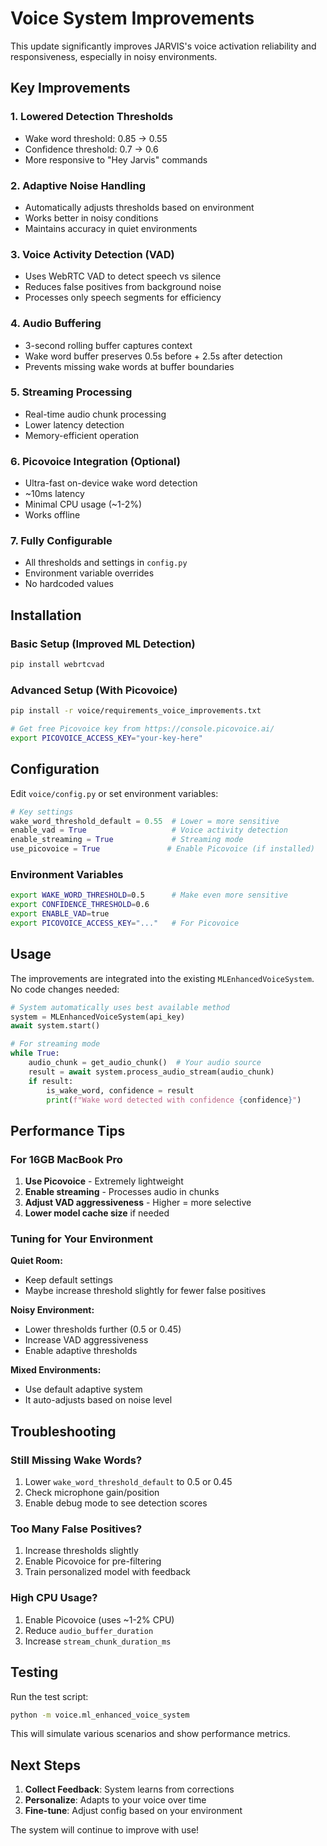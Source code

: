 # Voice System Improvements

This update significantly improves JARVIS's voice activation reliability and responsiveness, especially in noisy environments.

## Key Improvements

### 1. **Lowered Detection Thresholds**
- Wake word threshold: 0.85 → 0.55
- Confidence threshold: 0.7 → 0.6
- More responsive to "Hey Jarvis" commands

### 2. **Adaptive Noise Handling**
- Automatically adjusts thresholds based on environment
- Works better in noisy conditions
- Maintains accuracy in quiet environments

### 3. **Voice Activity Detection (VAD)**
- Uses WebRTC VAD to detect speech vs silence
- Reduces false positives from background noise
- Processes only speech segments for efficiency

### 4. **Audio Buffering**
- 3-second rolling buffer captures context
- Wake word buffer preserves 0.5s before + 2.5s after detection
- Prevents missing wake words at buffer boundaries

### 5. **Streaming Processing**
- Real-time audio chunk processing
- Lower latency detection
- Memory-efficient operation

### 6. **Picovoice Integration (Optional)**
- Ultra-fast on-device wake word detection
- ~10ms latency
- Minimal CPU usage (~1-2%)
- Works offline

### 7. **Fully Configurable**
- All thresholds and settings in `config.py`
- Environment variable overrides
- No hardcoded values

## Installation

### Basic Setup (Improved ML Detection)
```bash
pip install webrtcvad
```

### Advanced Setup (With Picovoice)
```bash
pip install -r voice/requirements_voice_improvements.txt

# Get free Picovoice key from https://console.picovoice.ai/
export PICOVOICE_ACCESS_KEY="your-key-here"
```

## Configuration

Edit `voice/config.py` or set environment variables:

```python
# Key settings
wake_word_threshold_default = 0.55  # Lower = more sensitive
enable_vad = True                   # Voice activity detection
enable_streaming = True             # Streaming mode
use_picovoice = True               # Enable Picovoice (if installed)
```

### Environment Variables
```bash
export WAKE_WORD_THRESHOLD=0.5      # Make even more sensitive
export CONFIDENCE_THRESHOLD=0.6
export ENABLE_VAD=true
export PICOVOICE_ACCESS_KEY="..."   # For Picovoice
```

## Usage

The improvements are integrated into the existing `MLEnhancedVoiceSystem`. No code changes needed:

```python
# System automatically uses best available method
system = MLEnhancedVoiceSystem(api_key)
await system.start()

# For streaming mode
while True:
    audio_chunk = get_audio_chunk()  # Your audio source
    result = await system.process_audio_stream(audio_chunk)
    if result:
        is_wake_word, confidence = result
        print(f"Wake word detected with confidence {confidence}")
```

## Performance Tips

### For 16GB MacBook Pro

1. **Use Picovoice** - Extremely lightweight
2. **Enable streaming** - Processes audio in chunks
3. **Adjust VAD aggressiveness** - Higher = more selective
4. **Lower model cache size** if needed

### Tuning for Your Environment

**Quiet Room:**
- Keep default settings
- Maybe increase threshold slightly for fewer false positives

**Noisy Environment:**
- Lower thresholds further (0.5 or 0.45)
- Increase VAD aggressiveness
- Enable adaptive thresholds

**Mixed Environments:**
- Use default adaptive system
- It auto-adjusts based on noise level

## Troubleshooting

### Still Missing Wake Words?
1. Lower `wake_word_threshold_default` to 0.5 or 0.45
2. Check microphone gain/position
3. Enable debug mode to see detection scores

### Too Many False Positives?
1. Increase thresholds slightly
2. Enable Picovoice for pre-filtering
3. Train personalized model with feedback

### High CPU Usage?
1. Enable Picovoice (uses ~1-2% CPU)
2. Reduce `audio_buffer_duration`
3. Increase `stream_chunk_duration_ms`

## Testing

Run the test script:
```bash
python -m voice.ml_enhanced_voice_system
```

This will simulate various scenarios and show performance metrics.

## Next Steps

1. **Collect Feedback**: System learns from corrections
2. **Personalize**: Adapts to your voice over time
3. **Fine-tune**: Adjust config based on your environment

The system will continue to improve with use!